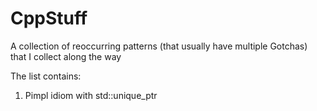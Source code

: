 # CppStuff
A collection of reoccurring patterns (that usually have multiple Gotchas) that I collect along the way

The list contains:

1. Pimpl idiom with std::unique_ptr
